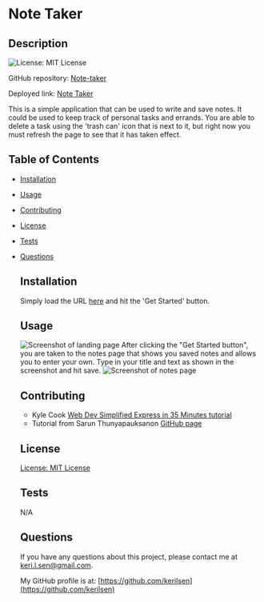 # Note Taker

  ## Description

  ![License: MIT License](https://img.shields.io/badge/License-MIT-yellow.svg)

  GitHub repository: [Note-taker](https://github.com/kerilsen/note-taker)

  Deployed link: [Note Taker](https://keri-note-taker-c8ddb533c64b.herokuapp.com/)

  This is a simple application that can be used to write and save notes. It could be used to keep track of personal tasks and errands. You are able to delete a task using the 'trash can' icon that is next to it, but right now you must refresh the page to see that it  has taken effect.

## Table of Contents

- [Installation](#installation)
- [Usage](#usage)
- [Contributing](#contributing)
- [License](#license)
- [Tests](#tests)
- [Questions](#questions)

  ## Installation

  Simply load the URL [here](https://keri-note-taker-c8ddb533c64b.herokuapp.com/) and hit the 'Get Started' button.

  ## Usage
  ![Screenshot of landing page](./assets/images/landing-page.png)
  After clicking the "Get Started button", you are taken to the notes page that shows you saved notes and allows you to enter your own. Type in your title and text as shown in the screenshot and hit save.
  ![Screenshot of notes page](./assets/images/notes.png)

  ## Contributing

  * Kyle Cook [Web Dev Simplified Express in 35 Minutes tutorial](https://www.youtube.com/watch?v=SccSCuHhOw0)
  * Tutorial from Sarun Thunyapauksanon [GitHub page](https://github.com/sareacct91)

  ## License

  [License: MIT License](https://opensource.org/licenses/MIT)

  ## Tests

  N/A

  ## Questions

  If you have any questions about this project, please contact me at keri.l.sen@gmail.com.

  My GitHub profile is at: [https://github.com/kerilsen](https://github.com/kerilsen)
